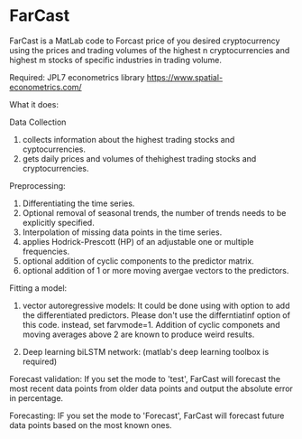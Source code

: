 # FarCast

FarCast is a MatLab code to Forcast price of you desired cryptocurrency using the prices and trading volumes of the highest n cryptocurrencies and highest m stocks of specific industries in trading volume.

Required:
JPL7 econometrics library https://www.spatial-econometrics.com/

What it does:

Data Collection
1. collects information about the highest trading stocks and cyptocurrencies.
2. gets daily prices and volumes of thehighest trading stocks and cryptocurrencies.

Preprocessing:
1. Differentiating the time series.
2. Optional removal of seasonal trends, the number of trends needs to be explicitly specified.
3. Interpolation of missing data points in the time series.
4. applies Hodrick-Prescott (HP) of an adjustable one or multiple frequencies.
5. optional addition of cyclic components to the predictor matrix.
3. optional addition of 1 or more moving avergae vectors to the predictors.

Fitting a model:
1. vector autoregressive models:
It could be done using  with option to add the differentiated predictors. Please don't use the differntiatinf option of this code. instead, set farvmode=1. Addition of cyclic componets and moving averages above 2 are known to produce weird results.

2. Deep learning biLSTM network: (matlab's deep learning toolbox is required)

Forecast validation:
If you set the mode to 'test', FarCast will forecast the most recent data points from older data points and output the absolute error in percentage.

Forecasting:
IF you set the mode to 'Forecast', FarCast will forecast future data points based on the most known ones.
